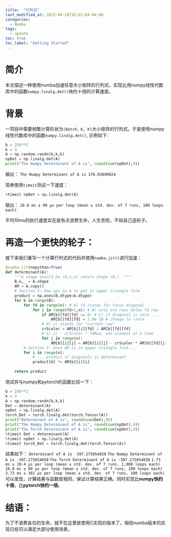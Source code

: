 ```yaml
---
title:  "行列式"
last_modified_at: 2023-04-28T16:01:04-04:00
categories: 
  - Numba
tags:
  - update
toc: true
toc_label: "Getting Started"
---
```



# 简介
本文描述一种使用numba加速任意大小矩阵的行列式，实现比用numpy线性代数库中的函数`numpy.linalg.det()`快约十倍的计算速度。

# 背景
一项目中需要频繁计算形状为`(Batch，K, K)`大小矩阵的行列式，于是使用numpy线性代数库中的函数`numpy.linalg.det()`, 示例如下:

```python
b = 256**2
k = 3
A = np.random.randn(b,k,k)
npDet = np.linalg.det(A)
print("The Numpy Determinant of A is", round(sum(npDet),9))
```
输出：
`
The Numpy Determinant of A is 176.93690024
`

简单使用`timeit`测试一下速度：
```python
%timeit npDet = np.linalg.det(A)
```
输出：
`
10.8 ms ± 90 µs per loop (mean ± std. dev. of 7 runs, 100 loops each)
`

平均10ms的执行速度实在是有点浪费生命，人生苦短，不如自己造轮子。
# 再造一个更快的轮子：
接下来我们重写一个计算行列式的代码并使用`numba.jit()`进行加速：
```python
@numba.jit(nopython=True)
def determinant(A):
    """A shape should be (B,n,n) return shape (B,)  """
    B,n,_ = A.shape
    AM = A.copy()
    # Section 2: Row ops on A to get in upper triangle form
    product = np.ones(B,dtype=A.dtype)
    for b in range(B):
        for fd in range(n): # A) fd stands for focus diagonal
            for i in range(fd+1,n): # B) only use rows below fd row
                if AM[b][fd][fd] == 0: # C) if diagonal is zero ...
                    AM[b][fd][fd] = 1.0e-18 # change to ~zero
                # D) cr stands for "current row"
                crScaler = AM[b][i][fd] / AM[b][fd][fd] 
                # E) cr - crScaler * fdRow, one element at a time
                for j in range(n): 
                    AM[b][i][j] = AM[b][i][j] - crScaler * AM[b][fd][j]
        # Section 3: Once AM is in upper triangle form ...
        for i in range(n):
            # ... product of diagonals is determinant
            product[b] *= AM[b][i][i] 
 
    return product
```
测试并与numpy和pytorch的函数比较一下：

```python
b = 256**2
k = 3
A = np.random.randn(b,k,k)
Det = determinant(A)
npDet = np.linalg.det(A)
torch_Det = torch.linalg.det(torch.Tensor(A))
print("Determinant of A is", round(sum(Det),9))
print("The Numpy Determinant of A is", round(sum(npDet),9))
print("The Torch Determinant of A is", round(sum(npDet),9))
%timeit Det = determinant(A)
%timeit npDet = np.linalg.det(A)
%timeit torch_Det = torch.linalg.det(torch.Tensor(A))
```
结果如下：
`Determinant of A is -397.275054658`
`The Numpy Determinant of A is -397.275054658`
`The Torch Determinant of A is -397.275054658`
`1.73 ms ± 10.4 µs per loop (mean ± std. dev. of 7 runs, 1,000 loops each)`
`10.8 ms ± 90 µs per loop (mean ± std. dev. of 7 runs, 100 loops each)`
`3.73 ms ± 381 µs per loop (mean ± std. dev. of 7 runs, 100 loops each)`
可以发现，计算结果与函数库相同，保证计算结果正确。同时实现比**numpy快约十倍**，比**pytorch快约一倍**。

# 结语：
为了不浪费各位的生命，就不在这里放使用C实现的版本了，相信numba版本的实现已经可以满足大部分使用场景。